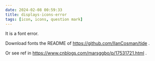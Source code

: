 ```yaml
---
date: 2024-02-08 00:59:33
title: displays-icons-error
tags: [icon, icons, question mark]
---
```


It is a font error.

Download fonts the README of https://github.com/IlanCosman/tide .

Or see ref in https://www.cnblogs.com/marsggbo/p/17531721.html .


